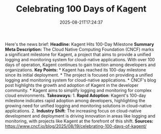 ﻿---
title: "Celebrating 100 Days of Kagent"
date: "2025-08-21T17:24:37"
category: "Markets"
summary: ""
slug: "celebrating 100 days of kagent"
source_urls:
  - "https://www.cncf.io/blog/2025/08/19/celebrating-100-days-of-kagent/"
seo:
  title: "Celebrating 100 Days of Kagent | Hash n Hedge"
  description: ""
  keywords: ["news", "markets", "brief"]
---
Here's the news brief:  **Headline:** Kagent Hits 100-Day Milestone  **Summary Meta Description:** The Cloud Native Computing Foundation (CNCF) marks a significant milestone for Kagent, a project that aims to provide a unified logging and monitoring system for cloud-native applications. With over 100 days of operation, Kagent continues to gain traction among developers and organizations.  **Key Points:**  * Kagent has reached its 100-day milestone since its initial deployment. * The project is focused on providing a unified logging and monitoring system for cloud-native applications. * CNCF's blog post highlights the growth and adoption of Kagent in the developer community. * Kagent aims to simplify logging and monitoring for complex cloud environments.  **Takeaways:**  1. **Rapid Adoption**: Kagent's 100-day milestone indicates rapid adoption among developers, highlighting the growing need for unified logging and monitoring solutions in cloud-native applications. 2. **Industry Shift**: The increasing focus on cloud-native development and deployment is driving innovation in areas like logging and monitoring, with projects like Kagent at the forefront of this shift.  **Sources:** https://www.cncf.io/blog/2025/08/19/celebrating-100-days-of-kagent/ 
